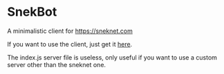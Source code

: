 # SnekBot
A minimalistic client for https://sneknet.com

If you want to use the client, just get it [here](https://snek.mattmerr.com).

The index.js server file is useless, only useful if you want to use a custom server other than the sneknet one.

